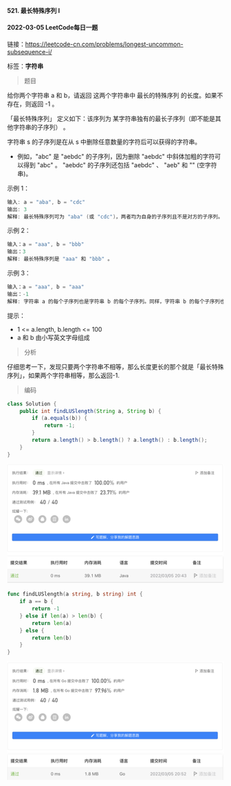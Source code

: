 #### 521. 最长特殊序列 Ⅰ

#### 2022-03-05 LeetCode每日一题

链接：https://leetcode-cn.com/problems/longest-uncommon-subsequence-i/

标签：**字符串**

> 题目

给你两个字符串 a 和 b，请返回 这两个字符串中 最长的特殊序列  的长度。如果不存在，则返回 -1 。

「最长特殊序列」 定义如下：该序列为 某字符串独有的最长子序列（即不能是其他字符串的子序列） 。

字符串 s 的子序列是在从 s 中删除任意数量的字符后可以获得的字符串。

- 例如，"abc" 是 "aebdc" 的子序列，因为删除 "aebdc" 中斜体加粗的字符可以得到 "abc" 。 "aebdc" 的子序列还包括 "aebdc" 、 "aeb" 和 "" (空字符串)。


示例 1：

```java
输入: a = "aba", b = "cdc"
输出: 3
解释: 最长特殊序列可为 "aba" (或 "cdc")，两者均为自身的子序列且不是对方的子序列。
```

示例 2：

```java
输入：a = "aaa", b = "bbb"
输出：3
解释: 最长特殊序列是 "aaa" 和 "bbb" 。
```

示例 3：

```java
输入：a = "aaa", b = "aaa"
输出：-1
解释: 字符串 a 的每个子序列也是字符串 b 的每个子序列。同样，字符串 b 的每个子序列也是字符串 a 的子序列。
```


提示：

- 1 <= a.length, b.length <= 100
- a 和 b 由小写英文字母组成

> 分析

仔细思考一下，发现只要两个字符串不相等，那么长度更长的那个就是「最长特殊序列」，如果两个字符串相等，那么返回-1.

> 编码

```java
class Solution {
    public int findLUSlength(String a, String b) {
        if (a.equals(b)) {
            return -1;
        }
        return a.length() > b.length() ? a.length() : b.length();
    }
}
```

![image-20220305204345187](521.最长特殊序列Ⅰ.assets/image-20220305204345187-6484226.png)

```go
func findLUSlength(a string, b string) int {
    if a == b {
        return -1
    } else if len(a) > len(b) {
        return len(a)
    } else {
        return len(b)
    }
}
```

![image-20220305205241153](521.最长特殊序列Ⅰ.assets/image-20220305205241153-6484762.png)